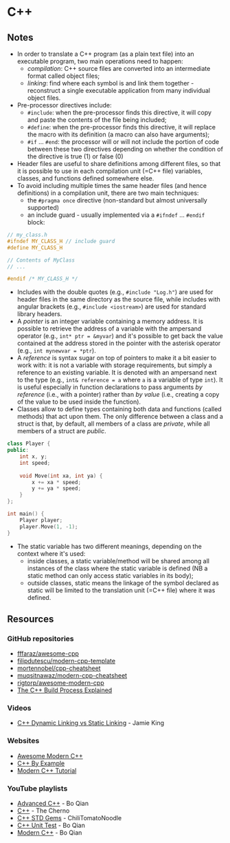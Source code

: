 # C++

## Notes

* In order to translate a C++ program (as a plain text file) into an executable program, two main operations need to happen:
  * _compilation_: C++ source files are converted into an intermediate format called object files;
  * _linking_: find where each symbol is and link them together - reconstruct a single executable application from many individual object files.
* Pre-processor directives include:
  * `#include`: when the pre-processor finds this directive, it will copy and paste the contents of the file being included;
  * `#define`: when the pre-processor finds this directive, it will replace the macro with its definition (a macro can also have arguments);
  * `#if` ... `#end`: the processor will or will not include the portion of code between these two directives depending on whether the condition of the directive is true (1) or false (0)
* Header files are useful to share definitions among different files, so that it is possible to use in each compilation unit (=C++ file) variables, classes, and functions defined somewhere else.
* To avoid including multiple times the same header files (and hence definitions) in a compilation unit, there are two main techniques:
  * the `#pragma once` directive (non-standard but almost universally supported)
  * an include guard - usually implemented via a `#ifndef` ... `#endif` block:

```cpp
// my_class.h
#ifndef MY_CLASS_H // include guard
#define MY_CLASS_H

// Contents of MyClass
// ...

#endif /* MY_CLASS_H */
```

* Includes with the double quotes (e.g., `#include "Log.h"`) are used for header files in the same directory as the source file, while includes with angular brackets (e.g., `#include <iostream>`) are used for standard library headers.
* A _pointer_ is an integer variable containing a memory address. It is possible to retrieve the address of a variable with the ampersand operator (e.g., `int* ptr = &myvar`) and it's possible to get back the value contained at the address stored in the pointer with the asterisk operator (e.g., `int mynewvar = *ptr`).
* A _reference_ is syntax sugar on top of pointers to make it a bit easier to work with: it is not a variable with storage requirements, but simply a reference to an existing variable. It is denoted with an ampersand next to the type (e.g., `int& reference = a` where `a` is a variable of type `int`). It is useful especially in function declarations to pass arguments _by reference_ (i.e., with a pointer) rather than _by value_ (i.e., creating a copy of the value to be used inside the function).
* Classes allow to define types containing both data and functions (called methods) that act upon them. The only difference between a class and a struct is that, by default, all members of a class are _private_, while all members of a struct are _public_.

```cpp
class Player {
public:
    int x, y;
    int speed;
    
    void Move(int xa, int ya) {
        x += xa * speed;
        y += ya * speed;
    }
};

int main() {
    Player player;
    player.Move(1, -1);
}
```

* The static variable has two different meanings, depending on the context where it's used:
  * inside classes, a static variable/method will be shared among all instances of the class where the static variable is defined (NB a static method can only access static variables in its body);
  * outside classes, static means the linkage of the symbol declared as static will be limited to the translation unit (=C++ file) where it was defined.

## Resources

### GitHub repositories

* [fffaraz/awesome-cpp](https://github.com/fffaraz/awesome-cpp)
* [filipdutescu/modern-cpp-template](https://github.com/filipdutescu/modern-cpp-template)
* [mortennobel/cpp-cheatsheet](https://github.com/mortennobel/cpp-cheatsheet)
* [muqsitnawaz/modern-cpp-cheatsheet](https://github.com/muqsitnawaz/modern-cpp-cheatsheet)
* [rigtorp/awesome-modern-cpp](https://github.com/rigtorp/awesome-modern-cpp)
* [The C++ Build Process Explained](https://github.com/green7ea/cpp-compilation)

### Videos

* [C++ Dynamic Linking vs Static Linking](https://www.youtube.com/watch?v=Jzh4ZULXsvo) - Jamie King

### Websites

* [Awesome Modern C++](https://awesomecpp.com/)
* [C++ By Example](https://cppbyexample.com/)
* [Modern C++ Tutorial](https://changkun.de/modern-cpp/en-us/00-preface/)

### YouTube playlists

* [Advanced C++](https://www.youtube.com/watch?v=7arYbAhu0aw\&list=PLE28375D4AC946CC3) - Bo Qian
* [C++](https://www.youtube.com/playlist?list=PLlrATfBNZ98dudnM48yfGUldqGD0S4FFb) - The Cherno
* [C++ STD Gems](https://www.youtube.com/watch?v=BxO6G4RgmAM\&list=PLqCJpWy5FohdH8bbqclZrV8CG14UEAZ2c) - ChiliTomatoNoodle
* [C++ Unit Test](https://www.youtube.com/watch?v=TS2CTf11k1U\&list=PL5jc9xFGsL8GyES7nh-1yqljjdTvIFSsh) - Bo Qian
* [Modern C++](https://www.youtube.com/watch?v=U6mgsPqV32A\&list=PL5jc9xFGsL8FWtnZBeTqZBbniyw0uHyaH) - Bo Qian
